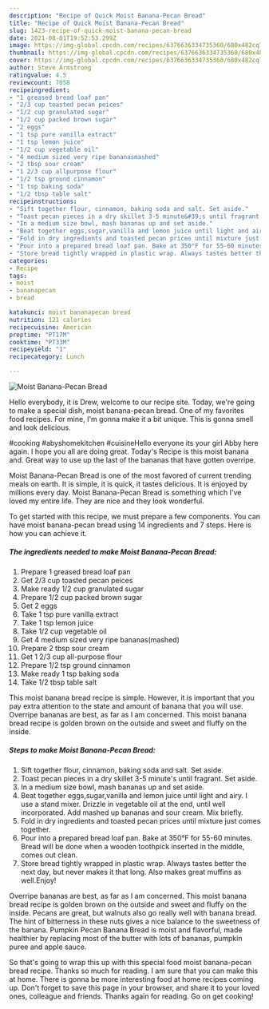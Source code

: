 ```yaml
---
description: "Recipe of Quick Moist Banana-Pecan Bread"
title: "Recipe of Quick Moist Banana-Pecan Bread"
slug: 1423-recipe-of-quick-moist-banana-pecan-bread
date: 2021-08-01T19:52:53.299Z
image: https://img-global.cpcdn.com/recipes/6376636334735360/680x482cq70/moist-banana-pecan-bread-recipe-main-photo.jpg
thumbnail: https://img-global.cpcdn.com/recipes/6376636334735360/680x482cq70/moist-banana-pecan-bread-recipe-main-photo.jpg
cover: https://img-global.cpcdn.com/recipes/6376636334735360/680x482cq70/moist-banana-pecan-bread-recipe-main-photo.jpg
author: Steve Armstrong
ratingvalue: 4.5
reviewcount: 7058
recipeingredient:
- "1 greased bread loaf pan"
- "2/3 cup toasted pecan peices"
- "1/2 cup granulated sugar"
- "1/2 cup packed brown sugar"
- "2 eggs"
- "1 tsp pure vanilla extract"
- "1 tsp lemon juice"
- "1/2 cup vegetable oil"
- "4 medium sized very ripe bananasmashed"
- "2 tbsp sour cream"
- "1 2/3 cup allpurpose flour"
- "1/2 tsp ground cinnamon"
- "1 tsp baking soda"
- "1/2 tbsp table salt"
recipeinstructions:
- "Sift together flour, cinnamon, baking soda and salt. Set aside."
- "Toast pecan pieces in a dry skillet 3-5 minute&#39;s until fragrant. Set aside."
- "In a medium size bowl, mash bananas up and set aside."
- "Beat together eggs,sugar,vanilla and lemon juice until light and airy. I use a stand mixer. Drizzle in vegetable oil at the end, until well incorporated. Add mashed up bananas and sour cream. Mix briefly."
- "Fold in dry ingredients and toasted pecan prices until mixture just comes together."
- "Pour into a prepared bread loaf pan. Bake at 350°F for 55-60 minutes. Bread will be done when a wooden toothpick inserted in the middle, comes out clean."
- "Store bread tightly wrapped in plastic wrap. Always tastes better the next day, but never makes it that long. Also makes great muffins as well.Enjoy!"
categories:
- Recipe
tags:
- moist
- bananapecan
- bread

katakunci: moist bananapecan bread 
nutrition: 121 calories
recipecuisine: American
preptime: "PT17M"
cooktime: "PT33M"
recipeyield: "1"
recipecategory: Lunch

---
```



![Moist Banana-Pecan Bread](https://img-global.cpcdn.com/recipes/6376636334735360/680x482cq70/moist-banana-pecan-bread-recipe-main-photo.jpg)

Hello everybody, it is Drew, welcome to our recipe site. Today, we're going to make a special dish, moist banana-pecan bread. One of my favorites food recipes. For mine, I'm gonna make it a bit unique. This is gonna smell and look delicious.

#cooking #abyshomekitchen #cuisineHello everyone its your girl Abby here again. I hope you all are doing great. Today&#39;s Recipe is this moist banana and. Great way to use up the last of the bananas that have gotten overripe.

Moist Banana-Pecan Bread is one of the most favored of current trending meals on earth. It is simple, it is quick, it tastes delicious. It is enjoyed by millions every day. Moist Banana-Pecan Bread is something which I've loved my entire life. They are nice and they look wonderful.


To get started with this recipe, we must prepare a few components. You can have moist banana-pecan bread using 14 ingredients and 7 steps. Here is how you can achieve it.

<!--inarticleads1-->

##### The ingredients needed to make Moist Banana-Pecan Bread:

1. Prepare 1 greased bread loaf pan
1. Get 2/3 cup toasted pecan peices
1. Make ready 1/2 cup granulated sugar
1. Prepare 1/2 cup packed brown sugar
1. Get 2 eggs
1. Take 1 tsp pure vanilla extract
1. Take 1 tsp lemon juice
1. Take 1/2 cup vegetable oil
1. Get 4 medium sized very ripe bananas(mashed)
1. Prepare 2 tbsp sour cream
1. Get 1 2/3 cup all-purpose flour
1. Prepare 1/2 tsp ground cinnamon
1. Make ready 1 tsp baking soda
1. Take 1/2 tbsp table salt


This moist banana bread recipe is simple. However, it is important that you pay extra attention to the state and amount of banana that you will use. Overripe bananas are best, as far as I am concerned. This moist banana bread recipe is golden brown on the outside and sweet and fluffy on the inside. 

<!--inarticleads2-->

##### Steps to make Moist Banana-Pecan Bread:

1. Sift together flour, cinnamon, baking soda and salt. Set aside.
1. Toast pecan pieces in a dry skillet 3-5 minute&#39;s until fragrant. Set aside.
1. In a medium size bowl, mash bananas up and set aside.
1. Beat together eggs,sugar,vanilla and lemon juice until light and airy. I use a stand mixer. Drizzle in vegetable oil at the end, until well incorporated. Add mashed up bananas and sour cream. Mix briefly.
1. Fold in dry ingredients and toasted pecan prices until mixture just comes together.
1. Pour into a prepared bread loaf pan. Bake at 350°F for 55-60 minutes. Bread will be done when a wooden toothpick inserted in the middle, comes out clean.
1. Store bread tightly wrapped in plastic wrap. Always tastes better the next day, but never makes it that long. Also makes great muffins as well.Enjoy!


Overripe bananas are best, as far as I am concerned. This moist banana bread recipe is golden brown on the outside and sweet and fluffy on the inside. Pecans are great, but walnuts also go really well with banana bread. The hint of bitterness in these nuts gives a nice balance to the sweetness of the banana. Pumpkin Pecan Banana Bread is moist and flavorful, made healthier by replacing most of the butter with lots of bananas, pumpkin puree and apple sauce. 

So that's going to wrap this up with this special food moist banana-pecan bread recipe. Thanks so much for reading. I am sure that you can make this at home. There is gonna be more interesting food at home recipes coming up. Don't forget to save this page in your browser, and share it to your loved ones, colleague and friends. Thanks again for reading. Go on get cooking!
